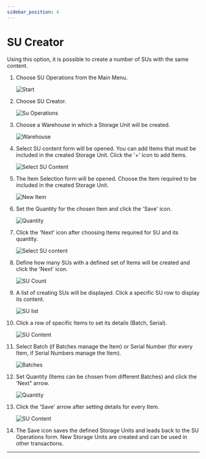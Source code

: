 ```yaml
---
sidebar_position: 4
---
```


# SU Creator

Using this option, it is possible to create a number of SUs with the same content.

1. Choose SU Operations from the Main Menu.

    ![Start](./media/SUOperations0.webp)
2. Choose SU Creator.

    ![Su Operations](./media/SUCreator2.webp)
3. Choose a Warehouse in which a Storage Unit will be created.

    ![Warehouse](./media/1Creator-WhseSel2.webp)
4. Select SU content form will be opened. You can add Items that must be included in the created Storage Unit. Click the '+' icon to add Items.

    ![Select SU Content](./media/2Creator2.webp)
5. The Item Selection form will be opened. Choose the Item required to be included in the created Storage Unit.

    ![New Item](./media/3Creator-NewItem2.webp)
6. Set the Quantity for the chosen Item and click the 'Save' icon.

    ![Quantity](./media/4Creator-Quantity2.webp)
7. Click the 'Next' icon after choosing Items required for SU and its quantity.

    ![Select SU content](./media/5Creator-SuCont2.webp)
8. Define how many SUs with a defined set of Items will be created and click the 'Next' icon.

    ![SU Count](./media/7Creator-SuCount2.webp)
9. A list of creating SUs will be displayed. Click a specific SU row to display its content.

    ![SU list](./media/Creator-SUList2.webp)
10. Click a row of specific Items to set its details (Batch, Serial).

    ![SU Content](./media/SUCont-12.webp)
11. Select Batch (if Batches manage the Item) or Serial Number (for every Item, if Serial Numbers manage the Item).

    ![Batches](./media/SUCont-22.webp)
12. Set Quantity (Items can be chosen from different Batches) and click the 'Next" arrow.

    ![Quantity](./media/SUCont-32.webp)
13. Click the 'Save' arrow after setting details for every Item.

    ![SU Content](./media/SUCont-42.webp)
14. The Save icon saves the defined Storage Units and leads back to the SU Operations form. New Storage Units are created and can be used in other transactions.

---
